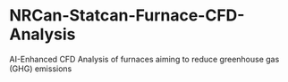 # NRCan-Statcan-Furnace-CFD-Analysis
AI-Enhanced CFD Analysis of furnaces aiming to reduce greenhouse gas (GHG) emissions
